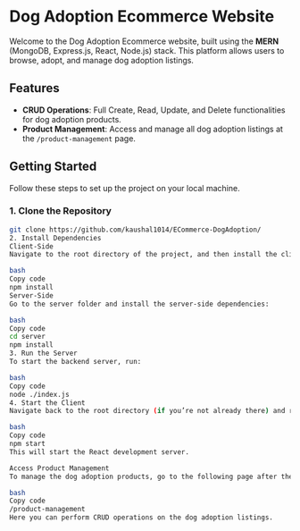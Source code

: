 # Dog Adoption Ecommerce Website

Welcome to the Dog Adoption Ecommerce website, built using the **MERN** (MongoDB, Express.js, React, Node.js) stack. This platform allows users to browse, adopt, and manage dog adoption listings.

## Features

- **CRUD Operations**: Full Create, Read, Update, and Delete functionalities for dog adoption products.
- **Product Management**: Access and manage all dog adoption listings at the `/product-management` page.

## Getting Started

Follow these steps to set up the project on your local machine.

### 1. Clone the Repository

```bash
git clone https://github.com/kaushal1014/ECommerce-DogAdoption/
2. Install Dependencies
Client-Side
Navigate to the root directory of the project, and then install the client-side dependencies:

bash
Copy code
npm install
Server-Side
Go to the server folder and install the server-side dependencies:

bash
Copy code
cd server
npm install
3. Run the Server
To start the backend server, run:

bash
Copy code
node ./index.js
4. Start the Client
Navigate back to the root directory (if you’re not already there) and run the client-side:

bash
Copy code
npm start
This will start the React development server.

Access Product Management
To manage the dog adoption products, go to the following page after the app is up and running:

bash
Copy code
/product-management
Here you can perform CRUD operations on the dog adoption listings.
